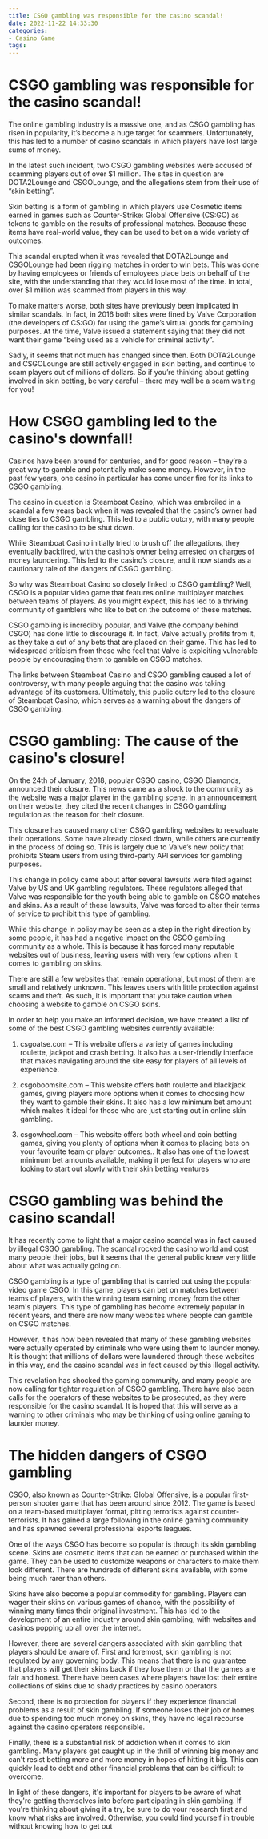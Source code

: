 ```yaml
---
title: CSGO gambling was responsible for the casino scandal!
date: 2022-11-22 14:33:30
categories:
- Casino Game
tags:
---
```



#  CSGO gambling was responsible for the casino scandal!

The online gambling industry is a massive one, and as CSGO gambling has risen in popularity, it’s become a huge target for scammers. Unfortunately, this has led to a number of casino scandals in which players have lost large sums of money.

In the latest such incident, two CSGO gambling websites were accused of scamming players out of over $1 million. The sites in question are DOTA2Lounge and CSGOLounge, and the allegations stem from their use of “skin betting”.

Skin betting is a form of gambling in which players use Cosmetic items earned in games such as Counter-Strike: Global Offensive (CS:GO) as tokens to gamble on the results of professional matches. Because these items have real-world value, they can be used to bet on a wide variety of outcomes.

This scandal erupted when it was revealed that DOTA2Lounge and CSGOLounge had been rigging matches in order to win bets. This was done by having employees or friends of employees place bets on behalf of the site, with the understanding that they would lose most of the time. In total, over $1 million was scammed from players in this way.

To make matters worse, both sites have previously been implicated in similar scandals. In fact, in 2016 both sites were fined by Valve Corporation (the developers of CS:GO) for using the game’s virtual goods for gambling purposes. At the time, Valve issued a statement saying that they did not want their game “being used as a vehicle for criminal activity”.

Sadly, it seems that not much has changed since then. Both DOTA2Lounge and CSGOLounge are still actively engaged in skin betting, and continue to scam players out of millions of dollars. So if you’re thinking about getting involved in skin betting, be very careful – there may well be a scam waiting for you!

#  How CSGO gambling led to the casino's downfall!

Casinos have been around for centuries, and for good reason – they’re a great way to gamble and potentially make some money. However, in the past few years, one casino in particular has come under fire for its links to CSGO gambling.

The casino in question is Steamboat Casino, which was embroiled in a scandal a few years back when it was revealed that the casino’s owner had close ties to CSGO gambling. This led to a public outcry, with many people calling for the casino to be shut down.

While Steamboat Casino initially tried to brush off the allegations, they eventually backfired, with the casino’s owner being arrested on charges of money laundering. This led to the casino’s closure, and it now stands as a cautionary tale of the dangers of CSGO gambling.

So why was Steamboat Casino so closely linked to CSGO gambling? Well, CSGO is a popular video game that features online multiplayer matches between teams of players. As you might expect, this has led to a thriving community of gamblers who like to bet on the outcome of these matches.

CSGO gambling is incredibly popular, and Valve (the company behind CSGO) has done little to discourage it. In fact, Valve actually profits from it, as they take a cut of any bets that are placed on their game. This has led to widespread criticism from those who feel that Valve is exploiting vulnerable people by encouraging them to gamble on CSGO matches.

The links between Steamboat Casino and CSGO gambling caused a lot of controversy, with many people arguing that the casino was taking advantage of its customers. Ultimately, this public outcry led to the closure of Steamboat Casino, which serves as a warning about the dangers of CSGO gambling.

#  CSGO gambling: The cause of the casino's closure!

On the 24th of January, 2018, popular CSGO casino, CSGO Diamonds, announced their closure. This news came as a shock to the community as the website was a major player in the gambling scene. In an announcement on their website, they cited the recent changes in CSGO gambling regulation as the reason for their closure.

This closure has caused many other CSGO gambling websites to reevaluate their operations. Some have already closed down, while others are currently in the process of doing so. This is largely due to Valve’s new policy that prohibits Steam users from using third-party API services for gambling purposes.

This change in policy came about after several lawsuits were filed against Valve by US and UK gambling regulators. These regulators alleged that Valve was responsible for the youth being able to gamble on CSGO matches and skins. As a result of these lawsuits, Valve was forced to alter their terms of service to prohibit this type of gambling.

While this change in policy may be seen as a step in the right direction by some people, it has had a negative impact on the CSGO gambling community as a whole. This is because it has forced many reputable websites out of business, leaving users with very few options when it comes to gambling on skins.

There are still a few websites that remain operational, but most of them are small and relatively unknown. This leaves users with little protection against scams and theft. As such, it is important that you take caution when choosing a website to gamble on CSGO skins.

In order to help you make an informed decision, we have created a list of some of the best CSGO gambling websites currently available:

1. csgoatse.com – This website offers a variety of games including roulette, jackpot and crash betting. It also has a user-friendly interface that makes navigating around the site easy for players of all levels of experience.

2. csgoboomsite.com – This website offers both roulette and blackjack games, giving players more options when it comes to choosing how they want to gamble their skins. It also has a low minimum bet amount which makes it ideal for those who are just starting out in online skin gambling.

3. csgowheel.com – This website offers both wheel and coin betting games, giving you plenty of options when it comes to placing bets on your favourite team or player outcomes.. It also has one of the lowest minimum bet amounts available, making it perfect for players who are looking to start out slowly with their skin betting ventures

#  CSGO gambling was behind the casino scandal!

It has recently come to light that a major casino scandal was in fact caused by illegal CSGO gambling. The scandal rocked the casino world and cost many people their jobs, but it seems that the general public knew very little about what was actually going on.

CSGO gambling is a type of gambling that is carried out using the popular video game CSGO. In this game, players can bet on matches between teams of players, with the winning team earning money from the other team's players. This type of gambling has become extremely popular in recent years, and there are now many websites where people can gamble on CSGO matches.

However, it has now been revealed that many of these gambling websites were actually operated by criminals who were using them to launder money. It is thought that millions of dollars were laundered through these websites in this way, and the casino scandal was in fact caused by this illegal activity.

This revelation has shocked the gaming community, and many people are now calling for tighter regulation of CSGO gambling. There have also been calls for the operators of these websites to be prosecuted, as they were responsible for the casino scandal. It is hoped that this will serve as a warning to other criminals who may be thinking of using online gaming to launder money.

#  The hidden dangers of CSGO gambling

CSGO, also known as Counter-Strike: Global Offensive, is a popular first-person shooter game that has been around since 2012. The game is based on a team-based multiplayer format, pitting terrorists against counter-terrorists. It has gained a large following in the online gaming community and has spawned several professional esports leagues.

One of the ways CSGO has become so popular is through its skin gambling scene. Skins are cosmetic items that can be earned or purchased within the game. They can be used to customize weapons or characters to make them look different. There are hundreds of different skins available, with some being much rarer than others.

Skins have also become a popular commodity for gambling. Players can wager their skins on various games of chance, with the possibility of winning many times their original investment. This has led to the development of an entire industry around skin gambling, with websites and casinos popping up all over the internet.

However, there are several dangers associated with skin gambling that players should be aware of. First and foremost, skin gambling is not regulated by any governing body. This means that there is no guarantee that players will get their skins back if they lose them or that the games are fair and honest. There have been cases where players have lost their entire collections of skins due to shady practices by casino operators.

Second, there is no protection for players if they experience financial problems as a result of skin gambling. If someone loses their job or homes due to spending too much money on skins, they have no legal recourse against the casino operators responsible.

Finally, there is a substantial risk of addiction when it comes to skin gambling. Many players get caught up in the thrill of winning big money and can't resist betting more and more money in hopes of hitting it big. This can quickly lead to debt and other financial problems that can be difficult to overcome.

In light of these dangers, it's important for players to be aware of what they're getting themselves into before participating in skin gambling. If you're thinking about giving it a try, be sure to do your research first and know what risks are involved. Otherwise, you could find yourself in trouble without knowing how to get out